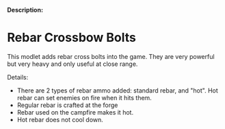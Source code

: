 **Description:**
# Rebar Crossbow Bolts
This modlet adds rebar cross bolts into the game.
They are very powerful but very heavy and only useful at close range.

Details:
- There are 2 types of rebar ammo added: standard rebar, and "hot".  Hot rebar
  can set enemies on fire when it hits them.
- Regular rebar is crafted at the forge
- Rebar used on the campfire makes it hot.
- Hot rebar does not cool down.
